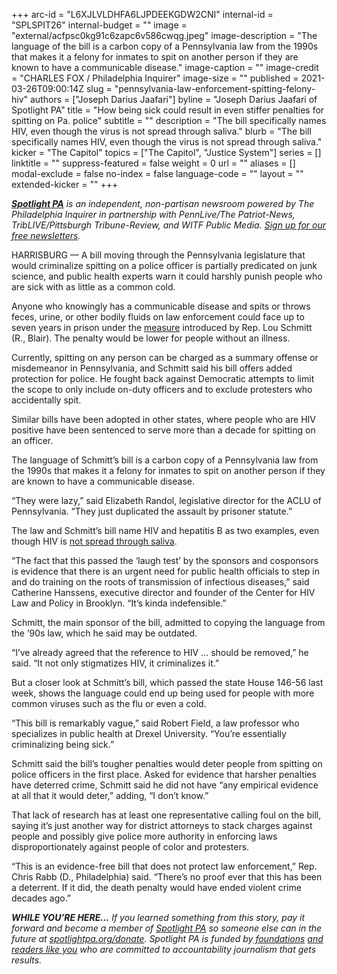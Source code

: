 +++
arc-id = "L6XJLVLDHFA6LJPDEEKGDW2CNI"
internal-id = "SPLSPIT26"
internal-budget = ""
image = "external/acfpsc0kg91c6zapc6v586cwqg.jpeg"
image-description = "The language of the bill is a carbon copy of a Pennsylvania law from the 1990s that makes it a felony for inmates to spit on another person if they are known to have a communicable disease."
image-caption = ""
image-credit = "CHARLES FOX / Philadelphia Inquirer"
image-size = ""
published = 2021-03-26T09:00:14Z
slug = "pennsylvania-law-enforcement-spitting-felony-hiv"
authors = ["Joseph Darius Jaafari"]
byline = "Joseph Darius Jaafari of Spotlight PA"
title = "How being sick could result in even stiffer penalties for spitting on Pa. police"
subtitle = ""
description = "The bill specifically names HIV, even though the virus is not spread through saliva."
blurb = "The bill specifically names HIV, even though the virus is not spread through saliva."
kicker = "The Capitol"
topics = ["The Capitol", "Justice System"]
series = []
linktitle = ""
suppress-featured = false
weight = 0
url = ""
aliases = []
modal-exclude = false
no-index = false
language-code = ""
layout = ""
extended-kicker = ""
+++

<a href="https://www.spotlightpa.org/"><i><b>Spotlight PA</b></i></a><i> is an independent, non-partisan newsroom powered by The Philadelphia Inquirer in partnership with PennLive/The Patriot-News, TribLIVE/Pittsburgh Tribune-Review, and WITF Public Media. </i><a href="https://www.spotlightpa.org/newsletters"><i>Sign up for our free newsletters</i></a><i>.</i>

HARRISBURG — A bill moving through the Pennsylvania legislature that would criminalize spitting on a police officer is partially predicated on junk science, and public health experts warn it could harshly punish people who are sick with as little as a common cold.

Anyone who knowingly has a communicable disease and spits or throws feces, urine, or other bodily fluids on law enforcement could face up to seven years in prison under the <a href="https://www.legis.state.pa.us/cfdocs/Legis/CSM/showMemoPublic.cfm?chamber=H&SPick=20210&cosponId=33333">measure</a> introduced by Rep. Lou Schmitt (R., Blair). The penalty would be lower for people without an illness.

Currently, spitting on any person can be charged as a summary offense or misdemeanor in Pennsylvania, and Schmitt said his bill offers added protection for police. He fought back against Democratic attempts to limit the scope to only include on-duty officers and to exclude protesters who accidentally spit.

<script src="https://www.spotlightpa.org/embed.js" async></script><div data-spl-embed-version="1" data-spl-src="https://www.spotlightpa.org/embeds/newsletter/"></div>

Similar bills have been adopted in other states, where people who are HIV positive have been sentenced to serve more than a decade for spitting on an officer.

The language of Schmitt’s bill is a carbon copy of a Pennsylvania law from the 1990s that makes it a felony for inmates to spit on another person if they are known to have a communicable disease.

“They were lazy,” said Elizabeth Randol, legislative director for the ACLU of Pennsylvania. “They just duplicated the assault by prisoner statute.”

The law and Schmitt’s bill name HIV and hepatitis B as two examples, even though HIV is <a href="https://www.hiv.gov/hiv-basics/overview/about-hiv-and-aids/how-is-hiv-transmitted" target=_blank>not spread through saliva</a>.

“The fact that this passed the ‘laugh test’ by the sponsors and cosponsors is evidence that there is an urgent need for public health officials to step in and do training on the roots of transmission of infectious diseases,” said Catherine Hanssens, executive director and founder of the Center for HIV Law and Policy in Brooklyn. “It’s kinda indefensible.”

Schmitt, the main sponsor of the bill, admitted to copying the language from the ’90s law, which he said may be outdated.

“I’ve already agreed that the reference to HIV … should be removed,” he said. “It not only stigmatizes HIV, it criminalizes it.”

But a closer look at Schmitt’s bill, which passed the state House 146-56 last week, shows the language could end up being used for people with more common viruses such as the flu or even a cold.

“This bill is remarkably vague,” said Robert Field, a law professor who specializes in public health at Drexel University. “You’re essentially criminalizing being sick.”

<script src="https://www.spotlightpa.org/embed.js" async></script><div data-spl-embed-version="1" data-spl-src="https://www.spotlightpa.org/embeds/donate/?teaser_text=If%20you%20learned%20something%20from%20this%20report%2C%20pay%20it%20forward%20and%20become%20a%20member%20of%20Spotlight%20PA%20so%20someone%20else%20can%20in%20the%20future.&cta_text=CLICK%20TO%20CONTRIBUTE&eyebrow_text=WHILE%20YOU'RE%20HERE..."></div>


Schmitt said the bill’s tougher penalties would deter people from spitting on police officers in the first place. Asked for evidence that harsher penalties have deterred crime, Schmitt said he did not have “any empirical evidence at all that it would deter,” adding, “I don’t know.”

That lack of research has at least one representative calling foul on the bill, saying it’s just another way for district attorneys to stack charges against people and possibly give police more authority in enforcing laws disproportionately against people of color and protesters.

“This is an evidence-free bill that does not protect law enforcement,” Rep. Chris Rabb (D., Philadelphia) said. “There’s no proof ever that this has been a deterrent. If it did, the death penalty would have ended violent crime decades ago.”

<i><b>WHILE YOU’RE HERE...</b></i><i> If you learned something from this story, pay it forward and become a member of </i><a href="https://www.spotlightpa.org/"><i>Spotlight PA</i></a><i> so someone else can in the future at </i><a href="http://spotlightpa.org/donate"><i>spotlightpa.org/donate</i></a><i>. Spotlight PA is funded by</i><a href="https://www.spotlightpa.org/support"><i> foundations</i></a><i> </i><a href="https://www.spotlightpa.org/support"><i>and readers like you</i></a><i> who are committed to accountability journalism that gets results.</i>
